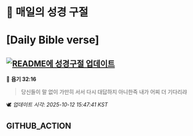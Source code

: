 # 🙏 매일의 성경 구절
# [Daily Bible verse]
## [![README에 성경구절 업데이트](https://github.com/DONGSUKA/first_test/actions/workflows/update-readme-bible.yml/badge.svg)](https://github.com/DONGSUKA/first_test/actions/workflows/update-readme-bible.yml)
<!-- START_BIBLE_VERSE -->
📖 **욥기 32:16**
> 당신들이 말 없이 가만히 서서 다시 대답하지 아니한즉 내가 어찌 더 기다리랴

🕊️ _업데이트 시각: 2025-10-12 15:47:41 KST_
  <!-- END_BIBLE_VERSE -->
## GITHUB_ACTION
